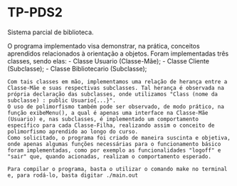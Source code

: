 # TP-PDS2
Sistema parcial de biblioteca.

O programa implementado visa demonstrar, na prática, conceitos aprendidos relacionados à orientação a objetos.
    Foram implementadas três classes, sendo elas:
        - Classe Usuario (Classe-Mãe);
        - Classe Cliente (Subclasse);
        - Classe Bibliotecario (Subclasse);
    
    Com tais classes em mão, implementamos uma relação de herança entre a Classe-Mãe e suas respectivas subclasses. Tal herança é observada na própria declaração das subclasses, onde utilizamos "Class (nome da subclasse) : public Usuario{...}".
    O uso de polimorfismo também pode ser observado, de modo prático, na função exibeMenu(), a qual é apenas uma interface na Classe-Mãe (Usuario) e, nas subclasses, é implementado um comportamento específico para cada Classe-Filha, realizando assim o conceito de polimorfismo aprendido ao longo do curso.
    Como solicitado, o programa foi criado de maneira suscinta e objetiva, onde apenas algumas funções necessárias para o funcionamento básico foram implementadas, como por exemplo as funcionalidades "logoff" e "sair" que, quando acionadas, realizam o comportamento esperado.

    Para compilar o programa, basta o utilizar o comando make no terminal  e, para rodá-lo, basta digitar ./main.out